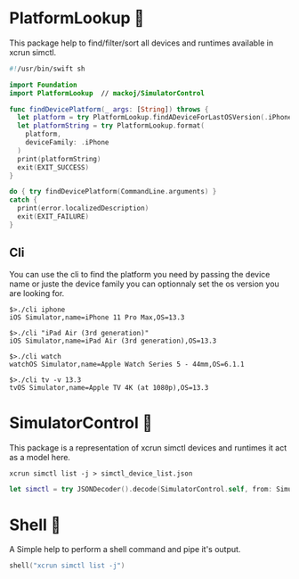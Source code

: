 # PlatformLookup 🔎

This package help to find/filter/sort all devices and runtimes available in xcrun simctl.

```swift
#!/usr/bin/swift sh

import Foundation
import PlatformLookup  // mackoj/SimulatorControl

func findDevicePlatform(_ args: [String]) throws {
  let platform = try PlatformLookup.findADeviceForLastOSVersion(.iPhone)
  let platformString = try PlatformLookup.format(
    platform,
    deviceFamily: .iPhone
  )
  print(platformString)
  exit(EXIT_SUCCESS)
}

do { try findDevicePlatform(CommandLine.arguments) }
catch {
  print(error.localizedDescription)
  exit(EXIT_FAILURE)
}
```
## Cli

You can use the cli to find the platform you need by passing the device name or juste the device family you can optionnaly set the os version you are looking for.

```shell
$>./cli iphone
iOS Simulator,name=iPhone 11 Pro Max,OS=13.3
```

```shell
$>./cli "iPad Air (3rd generation)"
iOS Simulator,name=iPad Air (3rd generation),OS=13.3
```

```shell
$>./cli watch
watchOS Simulator,name=Apple Watch Series 5 - 44mm,OS=6.1.1
```

```shell
$>./cli tv -v 13.3
tvOS Simulator,name=Apple TV 4K (at 1080p),OS=13.3
```

# SimulatorControl 📲

This package is a representation of xcrun simctl devices and runtimes it act as a model here.

```shell
xcrun simctl list -j > simctl_device_list.json
```
```swift
let simctl = try JSONDecoder().decode(SimulatorControl.self, from: SimulatorControlJSONData)
```

# Shell 🐚

A Simple help to perform a shell command and pipe it's output.

```swift
shell("xcrun simctl list -j")
```
